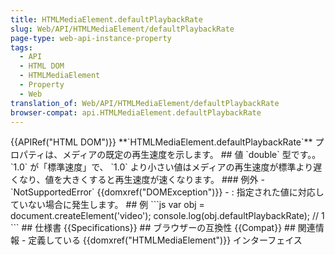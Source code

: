 ```yaml
---
title: HTMLMediaElement.defaultPlaybackRate
slug: Web/API/HTMLMediaElement/defaultPlaybackRate
page-type: web-api-instance-property
tags:
  - API
  - HTML DOM
  - HTMLMediaElement
  - Property
  - Web
translation_of: Web/API/HTMLMediaElement/defaultPlaybackRate
browser-compat: api.HTMLMediaElement.defaultPlaybackRate
---
```

{{APIRef("HTML DOM")}}
\*\*\`HTMLMediaElement.defaultPlaybackRate\`\*\* プロパティは、メディアの既定の再生速度を示します。
\## 値
\`double\` 型です。。 \`1.0\` が「標準速度」で、 \`1.0\` より小さい値はメディアの再生速度が標準より遅くなり、値を大きくすると再生速度が速くなります。
\### 例外
\- \`NotSupportedError\` {{domxref("DOMException")}}
\- : 指定された値に対応していない場合に発生します。
\## 例
\`\`\`js
var obj = document.createElement('video');
console.log(obj.defaultPlaybackRate); // 1
\`\`\`
\## 仕様書
{{Specifications}}
\## ブラウザーの互換性
{{Compat}}
\## 関連情報
\- 定義している {{domxref("HTMLMediaElement")}} インターフェイス

